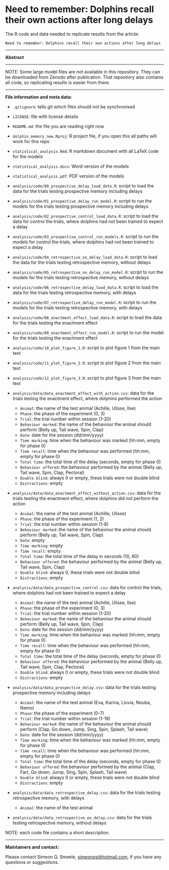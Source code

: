 # Need to remember: Dolphins recall their own actions after long delays

The R code and data needed to replicate results from the article:

```
Need to remember: Dolphins recall their own actions after long delays
```

------------------------------------------------

**Abstract**


------------------------------------------------

NOTE: Some large model files are not available in this repository. They can be downloaded from Zenodo after publication. That repository also contains all code, so replicating results is easier from there.

------------------------------------------------

**File information and meta data:**

- `.gitignore`: tells git which files should not be synchronised
- `LICENSE`: file with license details
- `README.md`: the file you are reading right now
- `dolphin_memory_new.Rproj`: R project file, if you open this all paths will work for this repo
- `statistical_analysis.Rmd`: R markdown document with all LaTeX code for the models
- `statistical_analysis.docx`: Word version of the models
- `statistical_analysis.pdf`: PDF version of the models

- `analysis/code/00_prospective_delay_load_data.R`: script to load the data for the trials testing prospective memory including delays
- `analysis/code/01_prospective_delay_run_model.R`: script to run the models for the trials testing prospective memory including delays
- `analysis/code/02_prospective_control_load_data.R`: script to load the data for control the trials, where dolphins had not been trained to expect a delay
- `analysis/code/03_prospective_control_run_models.R`: script to run the models for control the trials, where dolphins had not been trained to expect a delay
- `analysis/code/04_retrospective_no_delay_load_data.R`: script to load the data for the trials testing retrospective memory, without delays
- `analysis/code/05_retrospective_no_delay_run_model.R`: script to run the models for the trials testing retrospective memory, without delays
- `analysis/code/06_retrospective_delay_load_data.R`: script to load the data for the trials testing retrospective memory, with delays
- `analysis/code/07_retrospective_delay_run_model.R`: script to run the models for the trials testing retrospective memory, with delays
- `analysis/code/08_enactment_effect_load_data.R`: script to load the data for the trials testing the enactment effect
- `analysis/code/09_enactment_effect_run_model.R`: script to run the model for the trials testing the enactment effect
- `analysis/code/10_plot_figure_1.R`: script to plot figure 1 from the main text
- `analysis/code/11_plot_figure_2.R`: script to plot figure 2 from the main text
- `analysis/code/12_plot_figure_3.R`: script to plot figure 3 from the main text

- `analysis/data/data_enactment_effect_with_action.csv`: data for the trials testing the enactment effect, where dolphins performed the action
  - `﻿Animal`: the name of the test animal (Achille, Ulisse, Ilse)
  - `Phase`: the phase of the experiment (0, 3)
  - `Trial`: the trial number within session (1-20)
  - `Behaviour marked`: the name of the behaviour the animal should perform (Belly up, Tail wave, Spin, Clap)
  - `Date`: date for the session (dd/mm/yyyy)
  - `Time marking`: time when the behaviour was marked (hh:mm, empty for phase 0)
  - `Time recall`: time when the behaviour was performed (hh:mm, empty for phase 0)
  - `Total time`: the total time of the delay (seconds, empty for phase 0)
  - `Behaviour offered`: the behaviour performed by the animal (Belly up, Tail wave, Spin, Clap, Pectoral)
  - `Double blind`: always 0 or empty, these trials were not double blind
  - `Distractions`: empty
- `analysis/data/data_enactment_effect_without_action.csv`: data for the trials testing the enactment effect, where dolphins did not perform the action
  - `﻿Animal`: the name of the test animal (Achille, Ulisse)
  - `Phase`: the phase of the experiment (1, 2)
  - `Trial`: the trial number within session (1-8)
  - `Behaviour marked`: the name of the behaviour the animal should perform (Belly up, Tail wave, Spin, Clap)
  - `Date`: empty
  - `Time marking`: empty
  - `Time recall`: empty
  - `Total time`: the total time of the delay in seconds (10, 60)
  - `Behaviour offered`: the behaviour performed by the animal (Belly up, Tail wave, Spin, Clap)
  - `Double blind`: always 0, these trials were not double blind
  - `Distractions`: empty
- `analysis/data/data_prospective_control.csv`: data for control the trials, where dolphins had not been trained to expect a delay
  - `﻿Animal`: the name of the test animal (Achille, Ulisse, Ilse)
  - `Phase`: the phase of the experiment (0, 3)
  - `Trial`: the trial number within session (1-20)
  - `Behaviour marked`: the name of the behaviour the animal should perform (Belly up, Tail wave, Spin, Clap)
  - `Date`: date for the session (dd/mm/yyyy)
  - `Time marking`: time when the behaviour was marked (hh:mm, empty for phase 0)
  - `Time recall`: time when the behaviour was performed (hh:mm, empty for phase 0)
  - `Total time`: the total time of the delay (seconds, empty for phase 0)
  - `Behaviour offered`: the behaviour performed by the animal (Belly up, Tail wave, Spin, Clap, Pectoral)
  - `Double blind`: always 0 or empty, these trials were not double blind
  - `Distractions`: empty
- `analysis/data/data_prospective_delay.csv`: data for the trials testing prospective memory including delays
  - `﻿Animal`: the name of the test animal (Eva, Karina, Lluvia, Nouba, Nemo)
  - `Phase`: the phase of the experiment (0-7)
  - `Trial`: the trial number within session (1-18)
  - `Behaviour marked`: the name of the behaviour the animal should perform (Clap, Go down, Jump, Sing, Spin, Splash, Tail wave)
  - `Date`: date for the session (dd/mm/yyyy)
  - `Time marking`: time when the behaviour was marked (hh:mm, empty for phase 0)
  - `Time recall`: time when the behaviour was performed (hh:mm, empty for phase 0)
  - `Total time`: the total time of the delay (seconds, empty for phase 0)
  - `Behaviour offered`: the behaviour performed by the animal (Clap, Fart, Go down, Jump, Sing, Spin, Splash, Tail wave)
  - `Double blind`: always 0 or empty, these trials were not double blind
  - `Distractions`: empty
- `analysis/data/data_retrospective_delay.csv`: data for the trials testing retrospective memory, with delays
  - `﻿Animal`: the name of the test animal
- `analysis/data/data_retrospective_no_delay.csv`: data for the trials testing retrospective memory, without delays

NOTE: each code file contains a short description. 

------------------------------------------------

**Maintainers and contact:**

Please contact Simeon Q. Smeele, <simeonqs@hotmail.com>, if you have any questions or suggestions. 




